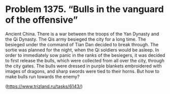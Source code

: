 # Problem 1375. “Bulls in the vanguard of the offensive”

Ancient China. There is a war between the troops of the Yan Dynasty and the Qi Dynasty. The Qis army besieged the city for a long time. The besieged under the command of Tian Dan decided to break through. The sortie was planned for the night, when the Qi soldiers would be asleep. In order to immediately sow panic in the ranks of the besiegers, it was decided to first release the bulls, which were collected from all over the city, through the city gates. The bulls were dressed in purple blankets embroidered with images of dragons, and sharp swords were tied to their horns. But how to make bulls run towards the enemy?

(https://www.trizland.ru/tasks/6143/)